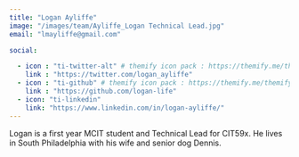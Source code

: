 ```yaml
---
title: "Logan Ayliffe"
image: "/images/team/Ayliffe_Logan Technical Lead.jpg"
email: "lmayliffe@gmail.com"

social:

  - icon : "ti-twitter-alt" # themify icon pack : https://themify.me/themify-icons
    link : "https://twitter.com/logan_ayliffe"
  - icon : "ti-github" # themify icon pack : https://themify.me/themify-icons
    link : "https://github.com/logan-life"
  - icon: "ti-linkedin"
    link: "https://www.linkedin.com/in/logan-ayliffe/"
---
```


Logan is a first year MCIT student and Technical Lead for CIT59x. He lives in South Philadelphia with his wife and senior dog Dennis. 